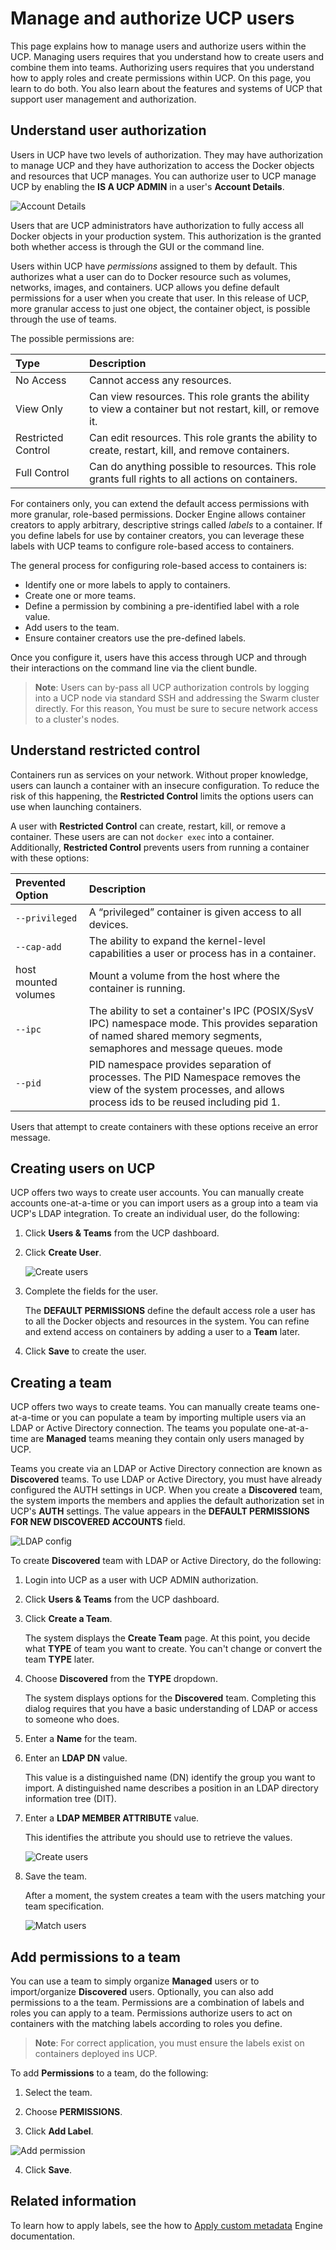 <!--[metadata]>
+++
aliases = [ "ucp/manage/monitor-manage-users/"]
title = "Manage and authorize users"
description = "Manage and authorize users"
keywords = ["authorize, authentication, users, teams, UCP, Docker, objects"]
[menu.main]
parent="mn_ucp_user_management"
+++
<![end-metadata]-->

# Manage and authorize UCP users

This page explains how to manage users and authorize users within the UCP.
Managing users requires that you understand how to create users and combine them
into teams. Authorizing users requires that you understand how to apply roles
and create permissions within UCP.  On this page, you learn to do both. You also
learn about the features and systems of UCP that support user management and
authorization.

## Understand user authorization

Users in UCP have two levels of authorization. They may have authorization to
manage UCP and they have authorization to access the Docker objects and
resources that UCP manages. You can authorize user to UCP manage UCP by enabling
the **IS A UCP ADMIN** in a user's **Account Details**.

![Account Details](../images/account_details.png)

Users that are UCP administrators have authorization to fully access all Docker
objects in your production system. This authorization is the granted both
whether access is through the GUI or the command line.

Users within UCP have *permissions* assigned to them by default. This authorizes
what a user can do to Docker resource such as volumes, networks, images, and
containers. UCP allows you define default permissions for a user when you create
that user. In this release of UCP, more granular access to just one object, the
container object, is possible through the use of teams.

The possible permissions are:

| Type               | Description                                                                                               |
|:-------------------|:----------------------------------------------------------------------------------------------------------|
| No Access          | Cannot access any resources.                                                                              |
| View Only          | Can view resources. This role grants the ability to view a container but not restart, kill, or remove it. |
| Restricted Control | Can edit resources. This role grants the ability to create, restart, kill, and remove containers.         |
| Full Control       | Can do anything possible to resources. This role grants full rights to all actions on containers.         |

For containers only, you can extend the default access permissions with more
granular, role-based permissions. Docker Engine allows container creators to
apply arbitrary, descriptive strings called *labels* to a container. If you
define labels for use by container creators, you can leverage these
labels with UCP teams to configure role-based access to containers.

The general process for configuring role-based access to containers is:

* Identify one or more labels to apply to containers.
* Create one or more teams.
* Define a permission by combining a pre-identified label with a role value.
* Add users to the team.
* Ensure container creators use the pre-defined labels.

Once you configure it, users have this access through UCP and through their
interactions on the command line via the client bundle.

>**Note**: Users can by-pass all UCP authorization controls by logging into a UCP node via
standard SSH and addressing the Swarm cluster directly. For this reason, You
must be sure to secure network access to a cluster's nodes.   

## Understand restricted control

Containers run as services on your network. Without proper knowledge, users can
launch a container with an insecure configuration. To reduce the risk of this
happening, the **Restricted Control** limits the options users can use when
launching containers.

A user with **Restricted Control** can create, restart, kill, or remove a
container. These users are can not `docker exec` into a container. Additionally,
**Restricted Control** prevents users from running a container with these
options:

| Prevented Option     | Description                                                                                                                                                         |
|:---------------------|:--------------------------------------------------------------------------------------------------------------------------------------------------------------------|
| `--privileged`       | A “privileged” container is given access to all devices.                                                                                                            |
| `--cap-add`          | The ability to expand the kernel-level capabilities a user or process has in a  container.                                                                          |
| host mounted volumes | Mount a volume from the host where the container is running.                                                                                                        |
| `--ipc`              | The ability to set a container's IPC (POSIX/SysV IPC) namespace mode. This provides separation of named shared memory segments, semaphores and message queues. mode |
| `--pid`              | PID namespace provides separation of processes. The PID Namespace removes the view of the system processes, and allows process ids to be reused including pid 1.    |

Users that attempt to create containers with these options receive an error message.

## Creating users on UCP

UCP offers two ways to create user accounts. You can manually create accounts
one-at-a-time or you can import users as a group into a team via UCP's LDAP
integration. To create an individual user, do the following:

1. Click **Users & Teams** from the UCP dashboard.

2. Click **Create User**.

    ![Create users](../images/create_user.png)

3. Complete the fields for the user.

    The **DEFAULT PERMISSIONS** define the default access role a user has to all
    the Docker objects and resources in the system. You can refine and extend access
    on containers by adding a user to a **Team** later.

4. Click **Save** to create the user.

## Creating a team

UCP offers two ways to create teams. You can manually create teams one-at-a-time
or you can populate a team by importing multiple users via an LDAP or Active
Directory connection. The teams you populate one-at-a-time are **Managed** teams
meaning they contain only users managed by UCP.

Teams you create via an LDAP or Active Directory connection are known as
**Discovered** teams. To use LDAP or Active Directory, you must have already
configured the AUTH settings in UCP. When you create a **Discovered** team, the
system imports the members and applies the default authorization set in UCP's
**AUTH** settings. The value appears in the **DEFAULT PERMISSIONS FOR NEW
DISCOVERED ACCOUNTS** field.   

![LDAP config](../images/ldap_access.png)

To create **Discovered** team with LDAP or Active Directory, do the following:

1. Login into UCP as a user with UCP ADMIN authorization.

2. Click **Users & Teams** from the UCP dashboard.

3. Click **Create a Team**.

    The system displays the **Create Team** page. At this point, you decide what
    **TYPE** of team you want to create. You can't change or convert the team
    **TYPE** later.

4. Choose **Discovered** from the **TYPE** dropdown.

    The system displays options for the **Discovered** team. Completing this
    dialog requires that you have a basic understanding of LDAP or access to
    someone who does.

5. Enter a **Name** for the team.

5. Enter an **LDAP DN** value.

    This value is a distinguished name (DN) identify the group you want to
    import. A distinguished name describes a position in an LDAP
    directory information tree (DIT).

6. Enter a **LDAP MEMBER ATTRIBUTE** value.

    This identifies the attribute you should use to retrieve the values.

    ![Create users](../images/save_team.png)

7. Save the team.

    After a moment, the system creates a team with the users matching
    your team specification.

    ![Match users](../images/match_list.png)

## Add permissions to a team

You can use a team to simply organize **Managed** users or to import/organize
**Discovered** users. Optionally, you can also add permissions to a the team.
Permissions are a combination of labels and roles you can apply to a team.
Permissions authorize users to act on containers with the matching labels
according to roles you define.

>**Note**: For correct application, you must ensure the labels exist on
containers deployed ins UCP.  

To add **Permissions** to a team, do the following:

1. Select the team.

2. Choose **PERMISSIONS**.

3. Click **Add Label**.

  ![Add permission](../images/add_permission.png)

4. Click **Save**.

## Related information

To learn how to apply labels, see the how to [Apply custom
metadata](https://docs.docker.com/engine/userguide/labels-custom-metadata/)
Engine documentation.
